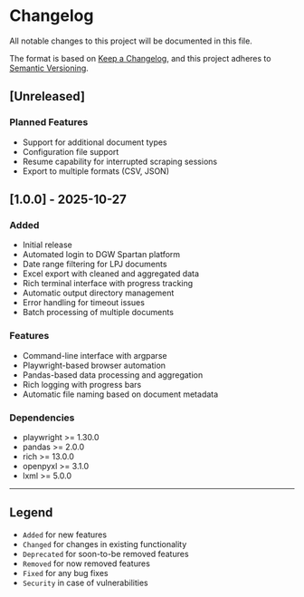 # Changelog

All notable changes to this project will be documented in this file.

The format is based on [Keep a Changelog](https://keepachangelog.com/en/1.0.0/),
and this project adheres to [Semantic Versioning](https://semver.org/spec/v2.0.0.html).

## [Unreleased]

### Planned Features

- Support for additional document types
- Configuration file support
- Resume capability for interrupted scraping sessions
- Export to multiple formats (CSV, JSON)

## [1.0.0] - 2025-10-27

### Added

- Initial release
- Automated login to DGW Spartan platform
- Date range filtering for LPJ documents
- Excel export with cleaned and aggregated data
- Rich terminal interface with progress tracking
- Automatic output directory management
- Error handling for timeout issues
- Batch processing of multiple documents

### Features

- Command-line interface with argparse
- Playwright-based browser automation
- Pandas-based data processing and aggregation
- Rich logging with progress bars
- Automatic file naming based on document metadata

### Dependencies

- playwright >= 1.30.0
- pandas >= 2.0.0
- rich >= 13.0.0
- openpyxl >= 3.1.0
- lxml >= 5.0.0

---

## Legend

- `Added` for new features
- `Changed` for changes in existing functionality
- `Deprecated` for soon-to-be removed features
- `Removed` for now removed features
- `Fixed` for any bug fixes
- `Security` in case of vulnerabilities
